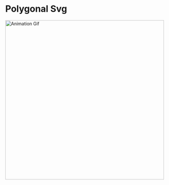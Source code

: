 # Polygonal Svg

<img alt="Animation Gif" src="https://drive.google.com/uc?export=view&id=1XRGMXwIZdAzYrxLi3nPkDGcVidBL4Ubz" style="width: 500px; max-width: 100%; height: auto" />